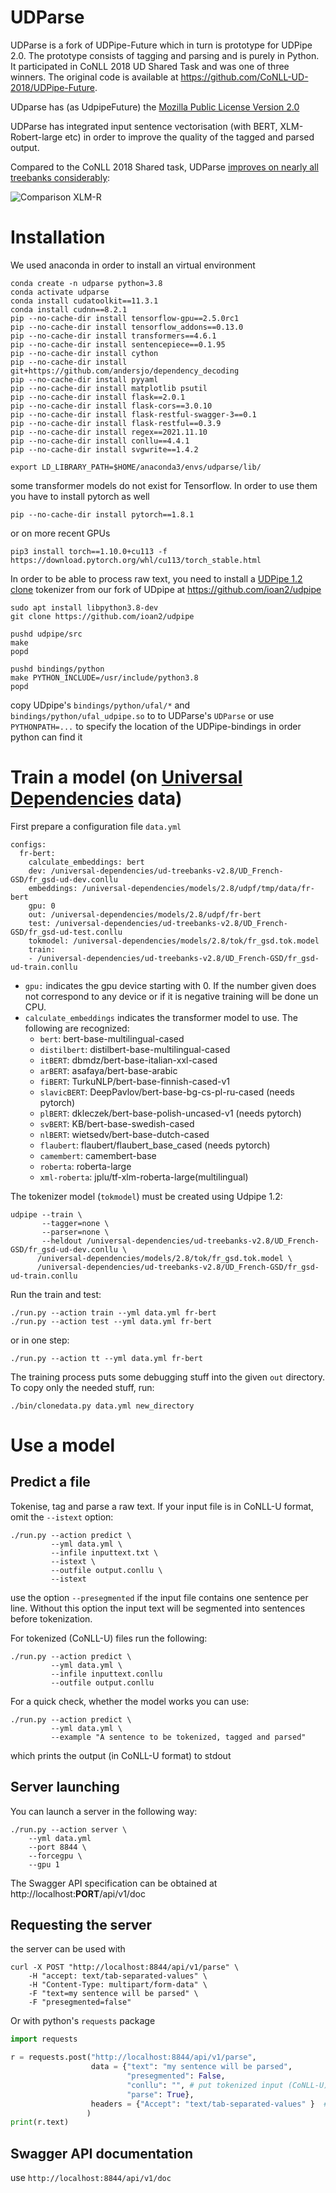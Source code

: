 # UDParse

UDParse is a fork of UDPipe-Future which in turn is prototype for UDPipe 2.0. The prototype consists of tagging
and parsing and is purely in Python. It participated in CoNLL 2018 UD Shared Task and was one of three winners.
The original code is available at https://github.com/CoNLL-UD-2018/UDPipe-Future.

UDparse has (as UdpipeFuture) the [Mozilla Public License Version 2.0](LICENSE)

UDParse has integrated input sentence vectorisation (with BERT, XLM-Robert-large etc) in order to improve the
quality of the tagged and parsed output.

Compared to the CoNLL 2018 Shared task, UDParse [improves on nearly all treebanks considerably](doc/results.md):

![Comparison XLM-R](doc/conll18_LAS_XLM-R.png)

# Installation

We used anaconda in order to install an virtual environment

```
conda create -n udparse python=3.8
conda activate udparse
conda install cudatoolkit==11.3.1
conda install cudnn==8.2.1
pip --no-cache-dir install tensorflow-gpu==2.5.0rc1
pip --no-cache-dir install tensorflow_addons==0.13.0
pip --no-cache-dir install transformers==4.6.1
pip --no-cache-dir install sentencepiece==0.1.95
pip --no-cache-dir install cython
pip --no-cache-dir install git+https://github.com/andersjo/dependency_decoding 
pip --no-cache-dir install pyyaml
pip --no-cache-dir install matplotlib psutil
pip --no-cache-dir install flask==2.0.1
pip --no-cache-dir install flask-cors==3.0.10
pip --no-cache-dir install flask-restful-swagger-3==0.1
pip --no-cache-dir install flask-restful==0.3.9
pip --no-cache-dir install regex==2021.11.10
pip --no-cache-dir install conllu==4.4.1
pip --no-cache-dir install svgwrite==1.4.2

export LD_LIBRARY_PATH=$HOME/anaconda3/envs/udparse/lib/
```

some transformer models do not exist for Tensorflow. In order to use them you have to install pytorch as well

```
pip --no-cache-dir install pytorch==1.8.1
```

or on more recent GPUs

```
pip3 install torch==1.10.0+cu113 -f https://download.pytorch.org/whl/cu113/torch_stable.html
```

In order to be able to process raw text, you need to install a [UDPipe 1.2 clone](https://github.com/ioan2/udpipe) tokenizer from
our fork of UDpipe at https://github.com/ioan2/udpipe

```
sudo apt install libpython3.8-dev
git clone https://github.com/ioan2/udpipe

pushd udpipe/src
make
popd

pushd bindings/python
make PYTHON_INCLUDE=/usr/include/python3.8
popd
```

copy UDpipe's `bindings/python/ufal/*` and `bindings/python/ufal_udpipe.so` to to UDParse's `UDParse` or use `PYTHONPATH=...` to specify the location of the UDPipe-bindings in order python can find it

# Train a model (on [Universal Dependencies](https://universaldependencies.org) data)

First prepare a configuration file `data.yml`

```
configs:
  fr-bert:
    calculate_embeddings: bert
    dev: /universal-dependencies/ud-treebanks-v2.8/UD_French-GSD/fr_gsd-ud-dev.conllu
    embeddings: /universal-dependencies/models/2.8/udpf/tmp/data/fr-bert
    gpu: 0
    out: /universal-dependencies/models/2.8/udpf/fr-bert
    test: /universal-dependencies/ud-treebanks-v2.8/UD_French-GSD/fr_gsd-ud-test.conllu
    tokmodel: /universal-dependencies/models/2.8/tok/fr_gsd.tok.model
    train:
    - /universal-dependencies/ud-treebanks-v2.8/UD_French-GSD/fr_gsd-ud-train.conllu
```

* `gpu:` indicates the gpu device starting with 0. If the number given does not correspond to any device or if it is negative
training will be done un CPU.
* `calculate_embeddings` indicates the transformer model to use. The following are recognized:
  * `bert`: bert-base-multilingual-cased
  * `distilbert`: distilbert-base-multilingual-cased
  * `itBERT`: dbmdz/bert-base-italian-xxl-cased
  * `arBERT`: asafaya/bert-base-arabic
  * `fiBERT`: TurkuNLP/bert-base-finnish-cased-v1
  * `slavicBERT`: DeepPavlov/bert-base-bg-cs-pl-ru-cased (needs pytorch)
  * `plBERT`: dkleczek/bert-base-polish-uncased-v1 (needs pytorch)
  * `svBERT`: KB/bert-base-swedish-cased
  * `nlBERT`: wietsedv/bert-base-dutch-cased
  * `flaubert`: flaubert/flaubert_base_cased (needs pytorch)
  * `camembert`: camembert-base 
  * `roberta`: roberta-large
  * `xml-roberta`: jplu/tf-xlm-roberta-large(multilingual)



The tokenizer model (`tokmodel`) must be created using Udpipe 1.2:

```
udpipe --train \
       --tagger=none \
       --parser=none \
       --heldout /universal-dependencies/ud-treebanks-v2.8/UD_French-GSD/fr_gsd-ud-dev.conllu \
      /universal-dependencies/models/2.8/tok/fr_gsd.tok.model \
      /universal-dependencies/ud-treebanks-v2.8/UD_French-GSD/fr_gsd-ud-train.conllu
```

Run the train and test:

```
./run.py --action train --yml data.yml fr-bert
./run.py --action test --yml data.yml fr-bert
```

or in one step:

```
./run.py --action tt --yml data.yml fr-bert
```

The training process puts some debugging stuff into the given `out` directory. To copy only the needed stuff, run:

```
./bin/clonedata.py data.yml new_directory
```

# Use a model

## Predict a file

Tokenise, tag and parse a raw text. If your input file is in CoNLL-U format, omit the `--istext` option:

```
./run.py --action predict \
         --yml data.yml \
         --infile inputtext.txt \
         --istext \
         --outfile output.conllu \
         --istext
```

use the option `--presegmented` if the input file contains one sentence per line. Without this option the input text
will be segmented into sentences before tokenization.

For tokenized (CoNLL-U) files run the following:

```
./run.py --action predict \
         --yml data.yml \
         --infile inputtext.conllu
         --outfile output.conllu
```

For a quick check, whether the model works you can use:

```
./run.py --action predict \
         --yml data.yml \
         --example "A sentence to be tokenized, tagged and parsed"
```

which prints the output (in CoNLL-U format) to stdout


## Server launching

You can launch a server in the following way:


```
./run.py --action server \
    --yml data.yml
    --port 8844 \
    --forcegpu \
    --gpu 1
```

The Swagger API specification can be obtained at http://localhost:**PORT**/api/v1/doc

## Requesting the server

the server can be used with

```
curl -X POST "http://localhost:8844/api/v1/parse" \
    -H "accept: text/tab-separated-values" \
    -H "Content-Type: multipart/form-data" \
    -F "text=my sentence will be parsed" \
    -F "presegmented=false"
```

Or with python's `requests` package

```python
import requests

r = requests.post("http://localhost:8844/api/v1/parse",
                  data = {"text": "my sentence will be parsed",
                          "presegmented": False,
                          "conllu": "", # put tokenized input (CoNLL-U) here instead of in "text". If "conllu" is not empty, "text" will be ignored
                          "parse": True},
                  headers = {"Accept": "text/tab-separated-values" }  # you can set this to get pure CoNLL-U or omot to get json
                 )
print(r.text)
```

## Swagger API documentation

use `http://localhost:8844/api/v1/doc`


